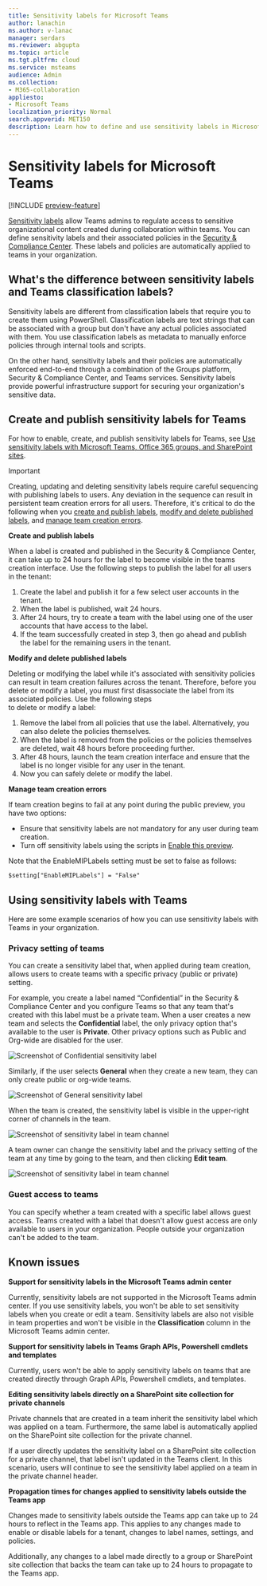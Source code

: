 ```yaml
---
title: Sensitivity labels for Microsoft Teams
author: lanachin
ms.author: v-lanac
manager: serdars
ms.reviewer: abgupta
ms.topic: article
ms.tgt.pltfrm: cloud
ms.service: msteams
audience: Admin
ms.collection: 
- M365-collaboration
appliesto: 
- Microsoft Teams
localization_priority: Normal
search.appverid: MET150
description: Learn how to define and use sensitivity labels in Microsoft Teams.
---
```


# Sensitivity labels for Microsoft Teams

[!INCLUDE [preview-feature](includes/preview-feature.md)]

[Sensitivity labels](https://docs.microsoft.com/microsoft-365/compliance/sensitivity-labels) allow Teams admins to regulate access to sensitive organizational content created during collaboration within teams. You can define sensitivity labels and their associated policies in the [Security & Compliance Center](https://docs.microsoft.com/microsoft-365/compliance/go-to-the-securitycompliance-center). These labels and policies are automatically applied to teams in your organization.  

## What's the difference between sensitivity labels and Teams classification labels?

Sensitivity labels are different from classification labels that require you to create them using PowerShell. Classification labels are text strings that can be associated with a group but don't have any actual policies associated with them. You use classification labels as metadata to manually enforce policies through internal tools and scripts.

On the other hand, sensitivity labels and their policies are automatically enforced end-to-end through a combination of the Groups platform, Security & Compliance Center, and Teams services. Sensitivity labels provide powerful infrastructure support for securing your organization's sensitive data.  

## Create and publish sensitivity labels for Teams

For how to enable, create, and publish sensitivity labels for Teams, see [Use sensitivity labels with Microsoft Teams, Office 365 groups, and SharePoint sites](https://docs.microsoft.com/microsoft-365/compliance/sensitivity-labels-teams-groups-sites).

>[!IMPORTANT]
>Creating, updating and deleting sensitivity labels require careful sequencing with publishing
>labels to users. Any deviation in the sequence can result in persistent team creation errors
>for all users. Therefore, it's critical to do the following when you <a href="#createpublishlabels">create and publish labels</a>, <a href="#modifydeletelabels">modify and delete published labels</a>, and <a href="#manageerrors">manage team creation errors</a>.

**Create and publish labels** <a name="createpublishlabels"> </a>

When a label is created and published in the Security & Compliance Center, it can take up to 24 hours
for the label to become visible in the teams creation interface. Use the following steps to 
publish the label for all users in the tenant:
1. Create the label and publish it for a few select user accounts in the tenant.
2. When the label is published, wait 24 hours.
3. After 24 hours, try to create a team with the label using one of the user accounts that have access
to the label.
4. If the team successfully created in step 3, then go ahead and publish the label for the remaining 
users in the tenant.

**Modify and delete published labels** <a name="modifydeletelabels"> </a>

Deleting or modifying the label while it's associated with sensitivity policies can result in team
creation failures across the tenant. Therefore, before you delete or modify a label, you must
first disassociate the label from its associated policies. Use the following steps  
to delete or modify a label:
1. Remove the label from all policies that use the label. Alternatively, you can also delete
the policies themselves.
2. When the label is removed from the policies or the policies themselves are deleted, wait 
48 hours before proceeding further.
3. After 48 hours, launch the team creation interface and ensure that the label is no longer visible for
any user in the tenant.
4. Now you can safely delete or modify the label.

**Manage team creation errors** <a name="manageerrors"> </a>

If team creation begins to fail at any point during the public preview, you have two options:
 - Ensure that sensitivity labels are not mandatory for any user during team creation.
 - Turn off sensitivity labels using the scripts in [Enable this preview](https://docs.microsoft.com/microsoft-365/>compliance/sensitivity-labels-teams-groups-sites#enable-this-preview).

Note that the EnableMIPLabels setting must be set to false as follows:

```
$setting["EnableMIPLabels"] = "False"
 ```

## Using sensitivity labels with Teams

Here are some example scenarios of how you can use sensitivity labels with Teams in your organization.

### Privacy setting of teams

You can create a sensitivity label that, when applied during team creation, allows users to create teams with a specific privacy (public or private) setting.

For example, you create a label named “Confidential” in the Security & Compliance Center and you configure Teams so that any team that's created with this label must be a private team. When a user creates a new team and selects the **Confidential** label, the only privacy option that's available to the user is **Private**. Other privacy options such as Public and Org-wide are disabled for the user.

![Screenshot of Confidential sensitivity label](media/sensitivity-labels-confidential-example.png)

Similarly, if the user selects **General** when they create a new team, they can only create public or org-wide teams.

![Screenshot of General sensitivity label](media/sensitivity-labels-general-example.png)

When the team is created, the sensitivity label is visible in the upper-right corner of channels in the team.

![Screenshot of sensitivity label in team channel](media/sensitivity-labels-channel.png)

A team owner can change the sensitivity label and the privacy setting of the team at any time by going to the team, and then clicking **Edit team**.

![Screenshot of sensitivity label in team channel](media/sensitivity-labels-edit-team.png)

### Guest access to teams

You can specify whether a team created with a specific label allows guest access. Teams created with a label that doesn't allow guest access are only available to users in your organization. People outside your organization can't be added to the team.

## Known issues

**Support for sensitivity labels in the Microsoft Teams admin center**

Currently, sensitivity labels are not supported in the Microsoft Teams admin center. If you use sensitivity labels, you won't be able to set sensitivity labels when you create or edit a team. Sensitivity labels are also not visible in team properties and won't be visible in the **Classification** column in the Microsoft Teams admin center.

**Support for sensitivity labels in Teams Graph APIs, Powershell cmdlets and templates**

Currently, users won't be able to apply sensitivity labels on teams that are created directly through Graph APIs, Powershell cmdlets, and templates.

**Editing sensitivity labels directly on a SharePoint site collection for private channels**

Private channels that are created in a team inherit the sensitivity label which was applied on a team. Furthermore, the same label is automatically applied on the SharePoint site collection for the private channel.

If a user directly updates the sensitivity label on a SharePoint site collection for a private channel, that label isn't updated in the Teams client. In this scenario, users will continue to see the sensitivity label applied on a team in the private channel header.

**Propagation times for changes applied to sensitivity labels outside the Teams app**

Changes made to sensitivity labels outside the Teams app can take up to 24 hours to reflect in the Teams app. This applies to any changes made to enable or disable labels for a tenant, changes to label names, settings, and policies.

Additionally, any changes to a label made directly to a group or SharePoint site collection that backs the team can take up to 24 hours to propagate to the Teams app.
